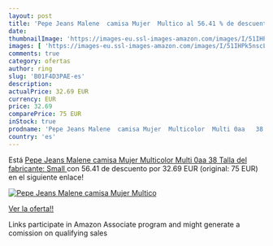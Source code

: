 ```yaml
---
layout: post
title: 'Pepe Jeans Malene  camisa Mujer  Multico al 56.41 % de descuento'
date: 
thumbnailImage: 'https://images-eu.ssl-images-amazon.com/images/I/51IHPk5nscL._SL200_.jpg'
images: [ 'https://images-eu.ssl-images-amazon.com/images/I/51IHPk5nscL._SL200_.jpg' ]
comments: true
category: ofertas
author: ring
slug: 'B01F4D3PAE-es'
description:
actualPrice: 32.69 EUR
currency: EUR
price: 32.69
comparePrice: 75 EUR
inStock: true
prodname: 'Pepe Jeans Malene  camisa Mujer  Multicolor  Multi 0aa   38  Talla del fabricante: Small '
country: 'es'
---
```


Está [Pepe Jeans Malene  camisa Mujer  Multicolor  Multi 0aa   38  Talla del fabricante: Small ](https://www.amazon.es/dp/B01F4D3PAE/?tag=tolees-21) con 56.41 de descuento por 32.69 EUR (original: 75 EUR) en el siguiente enlace!

[![Pepe Jeans Malene  camisa Mujer  Multico](https://images-eu.ssl-images-amazon.com/images/I/51IHPk5nscL._SL200_.jpg)](https://www.amazon.es/dp/B01F4D3PAE/?tag=tolees-21)

[Ver la oferta!!](https://www.amazon.es/dp/B01F4D3PAE/?tag=tolees-21)

Links participate in Amazon Associate program and might generate a comission on qualifying sales


